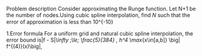 Problem description
Consider approximating the Runge function. Let N+1 be the number of nodes.Using cubic spline interpolation, find 𝑁 such that the error of approximation is less than 10^{-10}

1.Error formula
For a uniform grid and natural cubic spline interpolation, the error bound is\|f - S\|_\infty \;\le\; \frac{5}{384} \, h^4 \max_{x\in[a,b]} \big| f^{(4)}(x)\big|,
